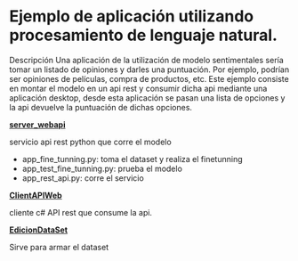 # Ejemplo de aplicación utilizando procesamiento de lenguaje natural.

Descripción
Una aplicación de la utilización de modelo sentimentales sería tomar un listado de opiniones y darles una puntuación. Por ejemplo, podrían ser opiniones de películas, compra de productos, etc.
Este ejemplo consiste en montar el modelo en un api rest y consumir dicha api mediante una aplicación desktop, desde esta aplicación se pasan una lista de opciones y la api devuelve la puntuación de dichas opciones.

**<a href="https://github.com/fernandofilipuzzi-utn/EjemplosNPLApp/tree/main/SentimentalAppNPL/server_webapi">server_webapi</a>** 

servicio api rest python que corre el modelo<br/>
* app_fine_tunning.py: toma el dataset y realiza el finetunning
* app_test_fine_tunning.py: prueba el modelo
* app_rest_api.py: corre el servicio

**<a href="https://github.com/fernandofilipuzzi-utn/EjemplosNPLApp/tree/main/SentimentalAppNPL/ClientAPIWeb">ClientAPIWeb</a>**

cliente c#  API rest que consume la api.<br/>

**<a href="https://github.com/fernandofilipuzzi-utn/EjemplosNPLApp/tree/main/SentimentalAppNPL/EdicionDataSet">EdicionDataSet</a>**

Sirve para armar el dataset


